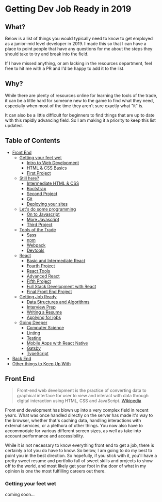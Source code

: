 # Getting Dev Job Ready in 2019

## What?

Below is a list of things you would typically need to know to get employed as a junior-mid level developer in 2019. I made this so that I can have a place to point people that have any questions for me about the steps they should take to try and break into the field.

If I have missed anything, or am lacking in the resources department, feel free to hit me with a PR and I'd be happy to add it to the list.

## Why?

While there are plenty of resources online for learning the tools of the trade, it can be a little hard for someone new to the game to find what they need, especially when most of the time they aren't sure exactly what "it" is.

It can also be a little difficult for beginners to find things that are up to date with this rapidly advancing field. So I am making it a priority to keep this list updated.

## Table of Contents

- [Front End](#front-end)
  - [Getting your feet wet](#getting-your-feet-wet)
    - [Intro to Web Development](#intro-to-web-development)
    - [HTML & CSS Basics](#html-css-basics)
    - [First Project](#first-project)
  - [Still here?](#still-here)
    - [Intermediate HTML & CSS](#intermediate-html-css)
    - [Bootstrap](#bootstrap)
    - [Second Project](#second-project)
    - [Git](#git)
    - [Deploying your sites](#deploying-your-sites)
  - [Let's do some programming](#lets-do-some-programming)
    - [On to Javascript](#on-to-javascript)
    - [More Javascript](#more-javascript)
    - [Third Project](#third-project)
  - [Tools of the Trade](#tools-of-the-trade)
    - [Sass](#sass)
    - [npm](#npm)
    - [Webpack](#webpack)
    - [Devtools](#devtools)
  - [React](#react)
    - [Basic and Intermediate React](#basic-and-intermediate-react)
    - [Fourth Project](#fourth-project)
    - [React Tools](#react-tools)
    - [Advanced React](#advanced-react)
    - [Fifth Project](#fifth-project)
    - [Full Stack Development with React](#full-stack-development-with-react)
    - [Final Front End Project](#final-front-end-project)
  - [Getting Job Ready](#getting-job-ready)
    - [Data Structures and Algorithms](#data-structures-and-algorithms)
    - [Interview Prep](#interview-prep)
    - [Writing a Resume](#writing-a-resume)
    - [Applying for jobs](#applying-for-jobs)
  - [Going Deeper](#going-deeper)
    - [Computer Science](#computer-science)
    - [Linting](#linting)
    - [Testing](#testing)
    - [Mobile Apps with React Native](#mobile-apps-with-react-native)
    - [Gatsby](#gatsby)
    - [TypeScript](#typescript)
- [Back End](#back-end)
- [Other things to Keep Up With](#other-things-to-keep-up-with)

## Front End

> Front-end web development is the practice of converting data to graphical interface for user to view and interact with data through digital interaction using HTML, CSS and JavaScript. 
[Wikipedia](https://en.wikipedia.org/wiki/Front-end_web_development)

Front end development has blown up into a very complex field in recent years.  What was once handled directly on the server has made it's way to the browser, whether that's caching data, handling interactions with external services, or a plethora of other things.  You now also have to accommodate for various different screen sizes, as well as take into account performance and accessibility.

While it is not necessary to know everything front end to get a job, there is certainly a lot you do have to know.  So below, I am going to do my best to point you in the best direction. So hopefully, if you stick with it, you'll have a pretty sweet resume and portfolio full of sweet skills and projects to show off to the world, and most likely get your foot in the door of what in my opinion is one the most fulfilling careers out there.


### Getting your feet wet

coming soon...

<!-- #### Intro to Web Development

coming soon...

#### HTML & CSS Basics

coming soon...

#### First Project

coming soon...

### Still here?

coming soon...

#### Intermediate HTML & CSS

coming soon...

#### Bootstrap

coming soon...

#### Second Project

coming soon...

#### Git

coming soon...

#### Deploying your sites

coming soon...

### Let's do some programming

coming soon...

#### On to Javascript

coming soon...

#### More Javascript

coming soon...

#### Third Project

coming soon...

### Tools of the Trade

#### Sass

coming soon...

#### npm

coming soon...

#### Webpack

coming soon...

#### Devtools

coming soon...

### React

coming soon...

#### Basic and Intermediate React

coming soon...

#### Fourth Project

coming soon...

#### React Tools

coming soon...

#### Advanced React

coming soon...

#### Fifth Project

coming soon...

#### Full Stack Development with React

coming soon...

#### Final Front End Project

coming soon...

### Getting Job Ready

coming soon...

#### Data Structures and Algorithms

coming soon...

#### Interview Prep

coming soon...

#### Writing a Resume

coming soon...

#### Applying for jobs

coming soon...

### Going Deeper

coming soon...

#### Computer Science

coming soon...

#### Testing

coming soon...

#### Linting

coming soon...

#### Mobile Apps with React Native

coming soon...

#### Gatsby

coming soon...

#### TypeScript

coming soon...

## Back End

coming soon...

## Other Things to Keep Up With

coming soon... -->
